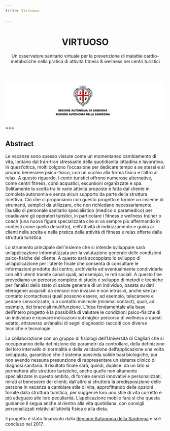 ```yaml
---
title: Virtuoso

---
```


<div style="text-align: center">
<header>
<h1>VIRTUOSO </h1>
<p>Un osservatore sanitario virtuale per la prevenzione di 
malattie cardio-metaboliche nella pratica di attività 
fitness & wellness nei centri turistici</p>
</header>
</div>

![Logo Regione Sardegna](img/virtuoso-logo.png)

===

## Abstract
Le vacanze sono spesso vissute come un momentaneo 
cambiamento di vita, lontano dal tran-tran stressante della 
quotidianità cittadina e lavorativa. In quest’ottica, molti 
colgono l’occasione per dedicare tempo a se stessi e al 
proprio benessere psico-fisico, con un occhio alla forma 
fisica e l’altro al relax. A questo riguardo, i centri 
turistici offrono numerose alternative, come centri fitness, 
corsi acquatici, escursioni organizzate e spa. Solitamente 
la scelta tra le varie attività proposte è fatta dal cliente in completa autonomia e senza alcun supporto da parte della struttura ricettiva.
Ciò che ci proponiamo con questo progetto è fornire un 
insieme di strumenti, semplici da utilizzare, che non 
richiedano necessariamente l’ausilio di personale sanitario 
specialistico (medico o paramedico) per coadiuvare gli 
operatori turistici, in particolare i fitness e wellness 
trainer o coach (una nuova figura specializzata che si va 
sempre più affermando in contesti come quello descritto), 
nell’attività di indirizzamento e guida ai clienti nella 
scelta e nella pratica delle attività di fitness e relax 
offerte dalla struttura turistica.

Lo strumento principale dell’insieme che si intende 
sviluppare sarà un’applicazione informatizzata per la 
valutazione generale delle condizioni psico-fisiche del 
cliente. A questo sarà accoppiato lo sviluppo di un’applicazione 
per l’utente finale che consenta di consultare le informazioni
 prodotte dal centro, archiviarle ed eventualmente 
 condividerle con altri utenti tramite canali quali, 
 ad esempio, le reti sociali.
A questo fine prevediamo un percorso completo di studio e 
sviluppo di metodi e tecniche per l’analisi dello stato di 
salute generale di un individuo, basata su dati eterogenei 
acquisiti da sensori non invasivi e non intrusivi, anche 
senza-contatto (contactless) quali possono essere, ad 
esempio, telecamere e pedane sensorizzate, o a contatto 
minimale (minimal contact), quali, ad esempio, dei bracciali 
multifunzione. L’idea fondamentale alla base dell’intero 
progetto è la possibilità di valutare le condizioni 
psico-fisiche di un individuo e ricavare indicazioni sul 
miglior percorso di wellness a questi adatto, attraverso 
un’analisi di segni diagnostici raccolti con diverse 
tecniche e tecnologie.

La collaborazione con un gruppo di fisiologi dell’Università 
di Cagliari che si occuperanno della definizione dei 
parametri da controllare, della definizione del loro 
intervallo di normalità e della validazione dell’applicazione 
una volta sviluppata, garantisce che il sistema possieda 
solide basi biologiche, pur non avendo nessuna presunzione 
di rappresentare un sistema clinico di diagnosi sanitaria.
Il risultato finale sarà, quindi, duplice: da un lato si 
permetterà alle strutture turistiche, anche quelle non 
altamente specializzate in questo ambito, di fornire 
servizi innovativi e personalizzati, mirati al benessere 
dei clienti; dall’altro si sfrutterà la predisposizione 
delle persone in vacanza a cambiare stile di vita, 
approfittando delle opzioni fornite dalla struttura 
turistica, per suggerire loro uno stile di vita corretto 
e più adeguato alle loro peculiarità. L’applicazione 
mobile farà sì che questa guidance li segua anche al 
rientro alla vita quotidiana, con consigli personalizzati 
relativi all’attività fisica e alla dieta.

Il progetto è stato finanziato dalla [Regione Autonoma della Sardegna](https://www.regione.sardegna.it/) 
e si è concluso nel 2017.

